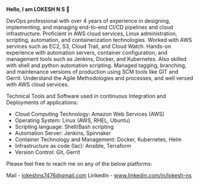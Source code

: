 **Hello, I am LOKESH N S  👋**

DevOps professional with over 4 years of experience in designing, implementing, and managing end-to-end CI/CD pipelines and cloud infrastructure. Proficient in AWS cloud services, Linux administration, scripting, automation, and containerization technologies.
Worked with AWS services such as EC2, S3, Cloud Trail, and Cloud Watch. Hands-on experience with automation servers, container configuration, and management tools such as Jenkins, Docker, and Kubernetes. Also skilled with shell and python automation scripting. Managed tagging, branching, and maintenance versions of production using SCM tools like GIT and Gerrit. Understand the Agile Methodologies and processes, and well versed with AWS cloud services.

Technical Tools and Software used in continuous Integration and Deployments of applications:

* Cloud Computing Technology: Amazon Web Services (AWS)
* Operating System: Linux (AWS, RHEL, Ubuntu)
* Scripting language: Shell/Bash scripting
* Automation Server: Jenkins, Spinnaker
* Container Technology and Management: Docker, Kubernetes, Helm
* Infrastructure as code (Iac): Ansible, Terraform
* Version Control: Git, Gerrit

Please feel free to reach me on any of the below platforms:

Mail - lokeshns7476@gmail.com
LinkedIn - www.linkedin.com/in/lokesh-ns
